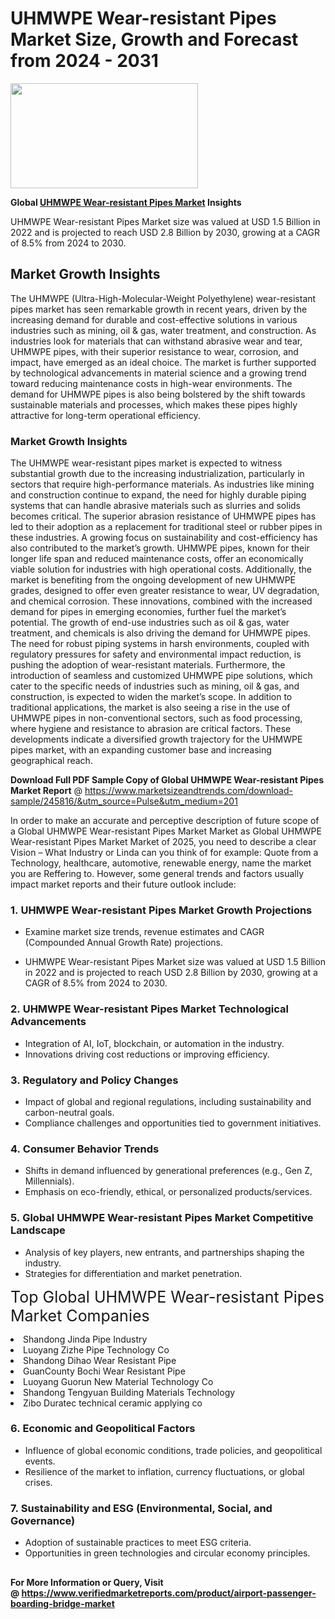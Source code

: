 <H1>UHMWPE Wear-resistant Pipes Market Size, Growth and Forecast from 2024 - 2031</H1><img class="aligncenter size-medium wp-image-584254" src="https://thirdeyenews.in/wp-content/uploads/2024/09/Global-Market-Research-300x168.jpeg" alt="" width="300" height="168" /><p><strong>Global&nbsp;<a href="https://www.marketsizeandtrends.com/download-sample/245816/&amp;utm_source=Pulse&amp;utm_medium=201">UHMWPE Wear-resistant Pipes Market</a> Insights</strong></p><p>UHMWPE Wear-resistant Pipes Market size was valued at USD 1.5 Billion in 2022 and is projected to reach USD 2.8 Billion by 2030, growing at a CAGR of 8.5% from 2024 to 2030.</p><p><h2>Market Growth Insights</h2> The UHMWPE (Ultra-High-Molecular-Weight Polyethylene) wear-resistant pipes market has seen remarkable growth in recent years, driven by the increasing demand for durable and cost-effective solutions in various industries such as mining, oil & gas, water treatment, and construction. As industries look for materials that can withstand abrasive wear and tear, UHMWPE pipes, with their superior resistance to wear, corrosion, and impact, have emerged as an ideal choice. The market is further supported by technological advancements in material science and a growing trend toward reducing maintenance costs in high-wear environments. The demand for UHMWPE pipes is also being bolstered by the shift towards sustainable materials and processes, which makes these pipes highly attractive for long-term operational efficiency. <h3>Market Growth Insights</h3> The UHMWPE wear-resistant pipes market is expected to witness substantial growth due to the increasing industrialization, particularly in sectors that require high-performance materials. As industries like mining and construction continue to expand, the need for highly durable piping systems that can handle abrasive materials such as slurries and solids becomes critical. The superior abrasion resistance of UHMWPE pipes has led to their adoption as a replacement for traditional steel or rubber pipes in these industries. A growing focus on sustainability and cost-efficiency has also contributed to the market’s growth. UHMWPE pipes, known for their longer life span and reduced maintenance costs, offer an economically viable solution for industries with high operational costs. Additionally, the market is benefiting from the ongoing development of new UHMWPE grades, designed to offer even greater resistance to wear, UV degradation, and chemical corrosion. These innovations, combined with the increased demand for pipes in emerging economies, further fuel the market’s potential. The growth of end-use industries such as oil & gas, water treatment, and chemicals is also driving the demand for UHMWPE pipes. The need for robust piping systems in harsh environments, coupled with regulatory pressures for safety and environmental impact reduction, is pushing the adoption of wear-resistant materials. Furthermore, the introduction of seamless and customized UHMWPE pipe solutions, which cater to the specific needs of industries such as mining, oil & gas, and construction, is expected to widen the market’s scope. In addition to traditional applications, the market is also seeing a rise in the use of UHMWPE pipes in non-conventional sectors, such as food processing, where hygiene and resistance to abrasion are critical factors. These developments indicate a diversified growth trajectory for the UHMWPE pipes market, with an expanding customer base and increasing geographical reach. </p><p><span class=""><strong>Download Full PDF Sample Copy of Global UHMWPE Wear-resistant Pipes Market Report</strong> @ <a href="https://www.marketsizeandtrends.com/download-sample/245816/&amp;utm_source=Pulse&amp;utm_medium=201" target="_blank">https://www.marketsizeandtrends.com/download-sample/245816/&amp;utm_source=Pulse&amp;utm_medium=201</a></span></p><p>In order to make an accurate and perceptive description of future scope of a Global&nbsp;UHMWPE Wear-resistant Pipes Market Market as Global&nbsp;UHMWPE Wear-resistant Pipes Market Market of 2025, you need to describe a clear Vision &ndash; What Industry or Linda can you think of for example: Quote from a Technology, healthcare, automotive, renewable energy, name the market you are Reffering to. However, some general trends and factors usually impact market reports and their future outlook include:</p><h3>1.&nbsp;<strong>UHMWPE Wear-resistant Pipes Market Growth Projections</strong></h3><ul><li>Examine market size trends, revenue estimates and CAGR (Compounded Annual Growth Rate) projections.</li><li><p>UHMWPE Wear-resistant Pipes Market size was valued at USD 1.5 Billion in 2022 and is projected to reach USD 2.8 Billion by 2030, growing at a CAGR of 8.5% from 2024 to 2030.</p></li></ul><h3>2.&nbsp;<strong>UHMWPE Wear-resistant Pipes Market Technological Advancements</strong></h3><ul><li>Integration of AI, IoT, blockchain, or automation in the industry.</li><li>Innovations driving cost reductions or improving efficiency.</li></ul><h3>3.&nbsp;<strong>Regulatory and Policy Changes</strong></h3><ul><li>Impact of global and regional regulations, including sustainability and carbon-neutral goals.</li><li>Compliance challenges and opportunities tied to government initiatives.</li></ul><h3>4.&nbsp;<strong>Consumer Behavior Trends</strong></h3><ul><li>Shifts in demand influenced by generational preferences (e.g., Gen Z, Millennials).</li><li>Emphasis on eco-friendly, ethical, or personalized products/services.</li></ul><h3>5.&nbsp;<strong>Global UHMWPE Wear-resistant Pipes Market Competitive Landscape</strong></h3><ul><li>Analysis of key players, new entrants, and partnerships shaping the industry.</li><li>Strategies for differentiation and market penetration.</li></ul><p data-pm-slice="1 1 []"><span style="color: inherit; font-family: inherit; font-size: 25px;">Top Global UHMWPE Wear-resistant Pipes Market Companies</span></p><div class="" data-test-id=""><p><li>Shandong Jinda Pipe Industry</li><li> Luoyang Zizhe Pipe Technology Co</li><li> Shandong Dihao Wear Resistant Pipe</li><li> GuanCounty Bochi Wear Resistant Pipe</li><li> Luoyang Guorun New Material Technology Co</li><li> Shandong Tengyuan Building Materials Technology</li><li> Zibo Duratec technical ceramic applying co</li></p></div><h3>6.&nbsp;<strong>Economic and Geopolitical Factors</strong></h3><ul><li>Influence of global economic conditions, trade policies, and geopolitical events.</li><li>Resilience of the market to inflation, currency fluctuations, or global crises.</li></ul><h3>7.&nbsp;<strong>Sustainability and ESG (Environmental, Social, and Governance)</strong></h3><ul><li>Adoption of sustainable practices to meet ESG criteria.</li><li>Opportunities in green technologies and circular economy principles.</li></ul><h2><strong style="font-size: 14px;">For More Information or Query, Visit @&nbsp;</strong><a style="background-color: #ffffff; font-size: 14px;" href="https://www.marketsizeandtrends.com/report/uhmwpe-wear-resistant-pipes-market/" target="_blank">https://www.verifiedmarketreports.com/product/airport-passenger-boarding-bridge-market</a></h2>

